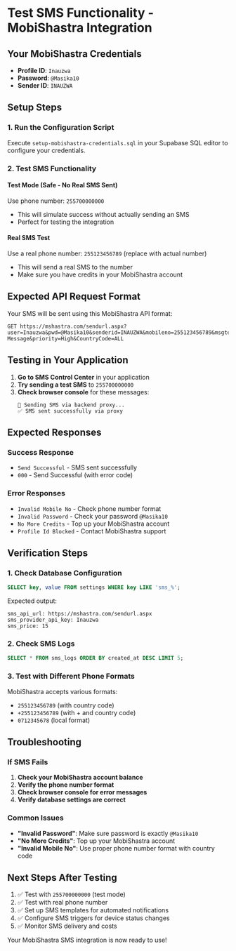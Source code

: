 # Test SMS Functionality - MobiShastra Integration

## Your MobiShastra Credentials
- **Profile ID**: `Inauzwa`
- **Password**: `@Masika10`
- **Sender ID**: `INAUZWA`

## Setup Steps

### 1. Run the Configuration Script
Execute `setup-mobishastra-credentials.sql` in your Supabase SQL editor to configure your credentials.

### 2. Test SMS Functionality

#### Test Mode (Safe - No Real SMS Sent)
Use phone number: `255700000000`
- This will simulate success without actually sending an SMS
- Perfect for testing the integration

#### Real SMS Test
Use a real phone number: `255123456789` (replace with actual number)
- This will send a real SMS to the number
- Make sure you have credits in your MobiShastra account

## Expected API Request Format

Your SMS will be sent using this MobiShastra API format:
```
GET https://mshastra.com/sendurl.aspx?user=Inauzwa&pwd=@Masika10&senderid=INAUZWA&mobileno=255123456789&msgtext=Your Message&priority=High&CountryCode=ALL
```

## Testing in Your Application

1. **Go to SMS Control Center** in your application
2. **Try sending a test SMS** to `255700000000`
3. **Check browser console** for these messages:
   ```
   📱 Sending SMS via backend proxy...
   ✅ SMS sent successfully via proxy
   ```

## Expected Responses

### Success Response
- `Send Successful` - SMS sent successfully
- `000` - Send Successful (with error code)

### Error Responses
- `Invalid Mobile No` - Check phone number format
- `Invalid Password` - Check your password `@Masika10`
- `No More Credits` - Top up your MobiShastra account
- `Profile Id Blocked` - Contact MobiShastra support

## Verification Steps

### 1. Check Database Configuration
```sql
SELECT key, value FROM settings WHERE key LIKE 'sms_%';
```

Expected output:
```
sms_api_url: https://mshastra.com/sendurl.aspx
sms_provider_api_key: Inauzwa
sms_price: 15
```

### 2. Check SMS Logs
```sql
SELECT * FROM sms_logs ORDER BY created_at DESC LIMIT 5;
```

### 3. Test with Different Phone Formats
MobiShastra accepts various formats:
- `255123456789` (with country code)
- `+255123456789` (with + and country code)
- `0712345678` (local format)

## Troubleshooting

### If SMS Fails
1. **Check your MobiShastra account balance**
2. **Verify the phone number format**
3. **Check browser console for error messages**
4. **Verify database settings are correct**

### Common Issues
- **"Invalid Password"**: Make sure password is exactly `@Masika10`
- **"No More Credits"**: Top up your MobiShastra account
- **"Invalid Mobile No"**: Use proper phone number format with country code

## Next Steps After Testing

1. ✅ Test with `255700000000` (test mode)
2. ✅ Test with real phone number
3. ✅ Set up SMS templates for automated notifications
4. ✅ Configure SMS triggers for device status changes
5. ✅ Monitor SMS delivery and costs

Your MobiShastra SMS integration is now ready to use!
